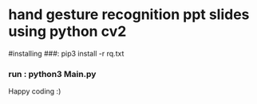 # hand gesture recognition ppt slides using python cv2
#installing
###: pip3 install -r rq.txt

### run : python3 Main.py

Happy coding :)

